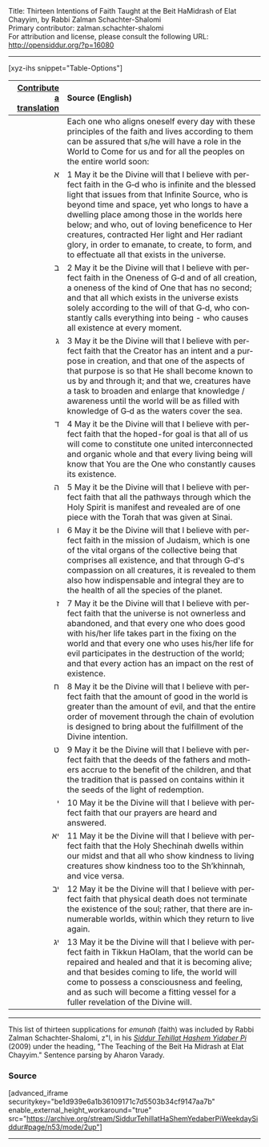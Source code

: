 <html>
<head></head>
<body>
Title: Thirteen Intentions of Faith Taught at the Beit HaMidrash of Elat Chayyim, by Rabbi Zalman Schachter-Shalomi<br />
Primary contributor: zalman.schachter-shalomi<br />
For attribution and license, please consult the following URL: <a href="http://opensiddur.org/?p=16080">http://opensiddur.org/?p=16080</a>
<p />
<hr />

[xyz-ihs snippet="Table-Options"]<table style="margin-left: auto; margin-right: auto;" class="draggable">
<thead><tr><th id="x" style="text-align: right;"><a href="/translate/" target="_blank" rel="noopener">Contribute a translation</a></th><th style="text-align: left;">Source (English)</th></tr></thead>
<tbody>
<tr>
<td style="vertical-align:top;">
<div class="liturgy" lang="he">

</span></div></td>
 
<td style="vertical-align:top;"><div class="english" lang="en">
Each one who aligns oneself every day with these principles of the faith and lives according to them can be assured that s/he will have a role in the World to Come for us and for all the peoples on the entire world soon:
</div></td></tr>

<tr><td style="vertical-align:top;">
<div class="liturgy" lang="he" style="text-align: right;">
א
</span></div></td>
 
<td style="vertical-align:top;"><div class="english" lang="en">
1
May it be the Divine will that I believe with perfect faith 
in the G‑d who is infinite 
and the blessed light that issues from that Infinite Source, 
who is beyond time and space, yet 
who longs to have a dwelling place among those in the worlds here below; 
and who, out of loving beneficence to Her creatures, 
contracted Her light and Her radiant glory, 
in order to emanate, 
to create, 
to form, 
and to effectuate 
all that exists in the universe.
</div></td></tr>

<tr><td style="vertical-align:top;">
<div class="liturgy" lang="he" style="text-align: right;">
ב
</span></div></td>
 
<td style="vertical-align:top;"><div class="english" lang="en">
2
May it be the Divine will that I believe with perfect faith 
in the Oneness of G‑d and of all creation, 
a oneness of the kind of One that has no second; 
and that all which exists in the universe 
exists solely according to the will of that G‑d, 
who constantly calls everything into being - 
who causes all existence at every moment.
</div></td></tr>

<tr><td style="vertical-align:top;">
<div class="liturgy" lang="he" style="text-align: right;">
ג
</span></div></td>
 
<td style="vertical-align:top;"><div class="english" lang="en">
3
May it be the Divine will that I believe with perfect faith 
that the Creator has an intent and a purpose in creation, 
and that one of the aspects of that purpose is so that 
He shall become known to us by and through it; 
and that we, creatures have a task 
to broaden and enlarge that knowledge / awareness 
until the world will be as filled with knowledge of G‑d 
as the waters cover the sea.
</div></td></tr>

<tr><td style="vertical-align:top;">
<div class="liturgy" lang="he" style="text-align: right;">
ד
</span></div></td>
 
<td style="vertical-align:top;"><div class="english" lang="en">
4
May it be the Divine will that I believe with perfect faith 
that the hoped-for goal is that 
all of us will come to constitute 
one 
united 
interconnected 
and organic whole 
and that every living being will know that 
You are the One who constantly causes its existence.</div></td></tr>

<tr><td style="vertical-align:top;">
<div class="liturgy" lang="he" style="text-align: right;">
ה
</span></div></td>
 
<td style="vertical-align:top;"><div class="english" lang="en">
5
May it be the Divine will that I believe with perfect faith 
that all the pathways through which 
the Holy Spirit is manifest and revealed 
are of one piece with the Torah that was given at Sinai.
</div></td></tr>

<tr><td style="vertical-align:top;">
<div class="liturgy" lang="he" style="text-align: right;">
ו
</span></div></td>
 
<td style="vertical-align:top;"><div class="english" lang="en">
6
May it be the Divine will that I believe with perfect faith 
in the mission of Judaism, 
which is one of the vital organs 
of the collective being that comprises all existence, 
and that through G‑d's compassion on all creatures, 
it is revealed to them also 
how indispensable and integral they are 
to the health of all the species of the planet.
</div></td></tr>

<tr><td style="vertical-align:top;">
<div class="liturgy" lang="he" style="text-align: right;">
ז
</span></div></td>
 
<td style="vertical-align:top;"><div class="english" lang="en">
7
May it be the Divine will that I believe with perfect faith 
that the universe is not ownerless and abandoned, 
and that every one who does good with his/her life 
takes part in the fixing on the world 
and that every one who uses his/her life for evil 
participates in the destruction of the world; 
and that every action has an impact on the rest of existence.
</div></td></tr>

<tr><td style="vertical-align:top;">
<div class="liturgy" lang="he" style="text-align: right;">
ח
</span></div></td>
 
<td style="vertical-align:top;"><div class="english" lang="en">
8
May it be the Divine will that I believe with perfect faith 
that the amount of good in the world 
is greater than the amount of evil, 
and that the entire order of movement through the chain of evolution 
is designed to bring about the fulfillment of the Divine intention.</div></td></tr>

<tr><td style="vertical-align:top;">
<div class="liturgy" lang="he" style="text-align: right;">
ט
</span></div></td>
 
<td style="vertical-align:top;"><div class="english" lang="en">
9
May it be the Divine will that I believe with perfect faith 
that the deeds of the fathers and mothers 
accrue to the benefit of the children, 
and that the tradition that is passed on 
contains within it 
the seeds of the light of redemption.
</div></td></tr>

<tr><td style="vertical-align:top;">
<div class="liturgy" lang="he" style="text-align: right;">
י
</span></div></td>
 
<td style="vertical-align:top;"><div class="english" lang="en">
10
May it be the Divine will that I believe with perfect faith 
that our prayers are heard and answered.
</div></td></tr>

<tr><td style="vertical-align:top;">
<div class="liturgy" lang="he" style="text-align: right;">
יא
</span></div></td>
 
<td style="vertical-align:top;"><div class="english" lang="en">
11
May it be the Divine will that I believe with perfect faith 
that the Holy Shechinah dwells within our midst 
and that all who show kindness to living creatures 
show kindness too to the Sh’khinnah, 
and vice versa.
</div></td></tr>

<tr><td style="vertical-align:top;">
<div class="liturgy" lang="he" style="text-align: right;">
יב
</span></div></td>
 
<td style="vertical-align:top;"><div class="english" lang="en">
12
May it be the Divine will that I believe with perfect faith 
that physical death does not terminate the existence of the soul; 
rather, 
that there are innumerable worlds, 
within which they return to live again.
</div></td></tr>

<tr><td style="vertical-align:top;">
<div class="liturgy" lang="he" style="text-align: right;">
יג
</span></div></td>
 
<td style="vertical-align:top;"><div class="english" lang="en">
13
May it be the Divine will that I believe with perfect faith 
in Tikkun HaOlam, 
that the world can be repaired and healed 
and that it is becoming alive; 
and that besides coming to life, 
the world will come to possess a consciousness and feeling, 
and as such will become a fitting vessel 
for a fuller revelation of the Divine will.</div></td>
</tr>
</tbody></table>

<hr />

This list of thirteen supplications for <em>emunah</em> (faith) was included by Rabbi Zalman Schachter-Shalomi, z"l, in his <em><a href="https://opensiddur.org/siddurim/ha-ari/neo-hasidut/reb-zalmans-open-siddur-tehillat-hashem/">Siddur Tehillat Hashem Yidaber Pi</a></em> (2009) under the heading, "The Teaching of the Beit Ha Midrash at Elat Chayyim." Sentence parsing by Aharon Varady.

<h3>Source</h3>

[advanced_iframe securitykey="be1d939e6a1b36109171c7d5503b34cf9147aa7b" enable_external_height_workaround="true" src="https://archive.org/stream/SiddurTehillatHaShemYedaberPiWeekdaySiddur#page/n53/mode/2up"]

<hr />

&nbsp;
</body>
</html>